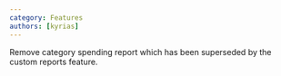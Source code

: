 ```yaml
---
category: Features
authors: [kyrias]
---
```


Remove category spending report which has been superseded by the custom reports feature.
